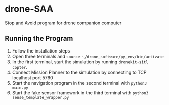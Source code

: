 # drone-SAA
Stop and Avoid program for drone companion computer

## Running the Program

1. Follow the installation steps
2. Open three terminals and `source ~/drone_software/py_env/bin/activate`
3. In the first terminal, start the simulation by running `dronekit-sitl copter`.
4. Connect Mission Planner to the simulation by connecting to TCP localhost port 5760
5. Start the navigation program in the second terminal with `python3 main.py`
6. Start the fake sensor framework in the third terminal with `python3 sense_template_wrapper.py`
